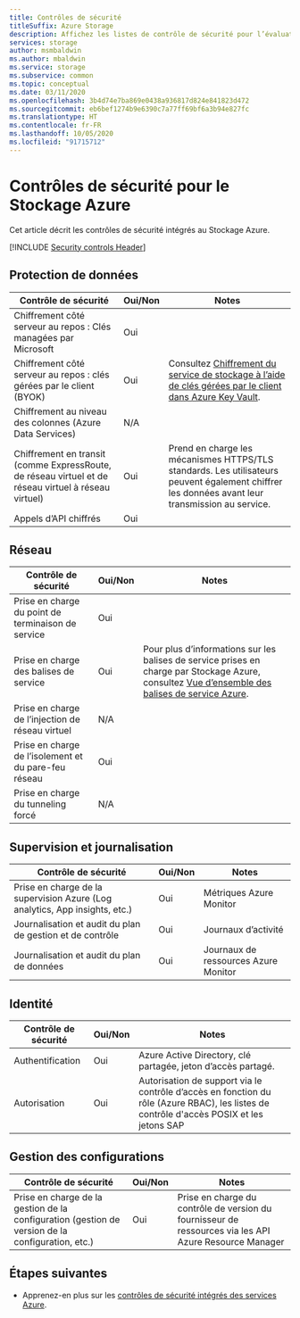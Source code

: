 ```yaml
---
title: Contrôles de sécurité
titleSuffix: Azure Storage
description: Affichez les listes de contrôle de sécurité pour l’évaluation du stockage Azure. Les domaines couverts sont la protection des données, le réseau, la surveillance et la journalisation, l’identité et la configuration.
services: storage
author: msmbaldwin
ms.author: mbaldwin
ms.service: storage
ms.subservice: common
ms.topic: conceptual
ms.date: 03/11/2020
ms.openlocfilehash: 3b4d74e7ba869e0438a936817d824e841823d472
ms.sourcegitcommit: eb6bef1274b9e6390c7a77ff69bf6a3b94e827fc
ms.translationtype: HT
ms.contentlocale: fr-FR
ms.lasthandoff: 10/05/2020
ms.locfileid: "91715712"
---
```

# <a name="security-controls-for-azure-storage"></a>Contrôles de sécurité pour le Stockage Azure

Cet article décrit les contrôles de sécurité intégrés au Stockage Azure.

[!INCLUDE [Security controls Header](../../../includes/security-controls-header.md)]

## <a name="data-protection"></a>Protection de données

| Contrôle de sécurité | Oui/Non | Notes |
|---|---|--|
| Chiffrement côté serveur au repos : Clés managées par Microsoft | Oui |  |
| Chiffrement côté serveur au repos : clés gérées par le client (BYOK) | Oui | Consultez [Chiffrement du service de stockage à l’aide de clés gérées par le client dans Azure Key Vault](storage-service-encryption-customer-managed-keys.md?toc=%2fazure%2fstorage%2fblobs%2ftoc.json).|
| Chiffrement au niveau des colonnes (Azure Data Services)| N/A |  |
| Chiffrement en transit (comme ExpressRoute, de réseau virtuel et de réseau virtuel à réseau virtuel)| Oui | Prend en charge les mécanismes HTTPS/TLS standards.  Les utilisateurs peuvent également chiffrer les données avant leur transmission au service. |
| Appels d’API chiffrés| Oui |  |

## <a name="network"></a>Réseau

| Contrôle de sécurité | Oui/Non | Notes |
|---|---|--|
| Prise en charge du point de terminaison de service| Oui |  |
| Prise en charge des balises de service| Oui | Pour plus d’informations sur les balises de service prises en charge par Stockage Azure, consultez [Vue d’ensemble des balises de service Azure](../../virtual-network/service-tags-overview.md). |
| Prise en charge de l’injection de réseau virtuel| N/A |  |
| Prise en charge de l’isolement et du pare-feu réseau| Oui | |
| Prise en charge du tunneling forcé| N/A |  |

## <a name="monitoring--logging"></a>Supervision et journalisation

| Contrôle de sécurité | Oui/Non | Notes|
|---|---|--|
| Prise en charge de la supervision Azure (Log analytics, App insights, etc.)| Oui | Métriques Azure Monitor|
| Journalisation et audit du plan de gestion et de contrôle | Oui | Journaux d’activité |
| Journalisation et audit du plan de données| Oui | Journaux de ressources Azure Monitor |

## <a name="identity"></a>Identité

| Contrôle de sécurité | Oui/Non | Notes|
|---|---|--|
| Authentification| Oui | Azure Active Directory, clé partagée, jeton d’accès partagé. |
| Autorisation| Oui | Autorisation de support via le contrôle d’accès en fonction du rôle (Azure RBAC), les listes de contrôle d'accès POSIX et les jetons SAP |

## <a name="configuration-management"></a>Gestion des configurations

| Contrôle de sécurité | Oui/Non | Notes|
|---|---|--|
| Prise en charge de la gestion de la configuration (gestion de version de la configuration, etc.)| Oui | Prise en charge du contrôle de version du fournisseur de ressources via les API Azure Resource Manager |

## <a name="next-steps"></a>Étapes suivantes

- Apprenez-en plus sur les [contrôles de sécurité intégrés des services Azure](../../security/fundamentals/security-controls.md).